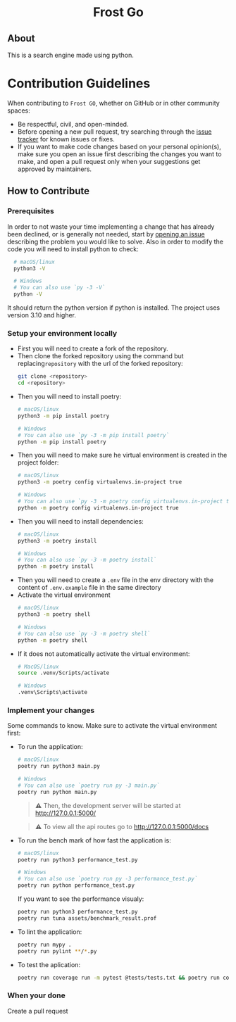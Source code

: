 <div align="center">

# Frost Go

</div>

## About
This is a search engine made using python.

# Contribution Guidelines

When contributing to `Frost GO`, whether on GitHub or in other community spaces:

- Be respectful, civil, and open-minded.
- Before opening a new pull request, try searching through the [issue tracker](https://github.com/IBK2024/frost-go/issues) for known issues or fixes.
- If you want to make code changes based on your personal opinion(s), make sure you open an issue first describing the changes you want to make, and open a pull request only when your suggestions get approved by maintainers.

## How to Contribute

### Prerequisites

In order to not waste your time implementing a change that has already been declined, or is generally not needed, start by [opening an issue](https://github.com/IBK2024/frost-go/issues/new/choose) describing the problem you would like to solve.
Also in order to modify the code you will need to install python to check:
```bash
  # macOS/linux
  python3 -V

  # Windows
  # You can also use `py -3 -V`
  python -V
```
It should return the python version if python is installed. The project uses version 3.10 and higher.

### Setup your environment locally
- First you will need to create a fork of the repository.
- Then clone the forked repository using the command but replacing`repository` with the url of the forked repository:
  ```bash
  git clone <repository>
  cd <repository>
  ```
- Then you will need to install poetry:
  ```bash
  # macOS/linux
  python3 -m pip install poetry

  # Windows
  # You can also use `py -3 -m pip install poetry`
  python -m pip install poetry
  ```
- Then you will need to make sure he virtual environment is created in the project folder:
  ```bash
  # macOS/linux
  python3 -m poetry config virtualenvs.in-project true

  # Windows
  # You can also use `py -3 -m poetry config virtualenvs.in-project true`
  python -m poetry config virtualenvs.in-project true 
  ```
- Then you will need to install dependencies:
  ```bash
  # macOS/linux
  python3 -m poetry install

  # Windows
  # You can also use `py -3 -m poetry install`
  python -m poetry install 
  ```
- Then you will need to create a `.env` file in the env directory with the content of `.env.example` file in the same directory
- Activate the virtual environment
  ```bash
  # macOS/linux
  python3 -m poetry shell

  # Windows
  # You can also use `py -3 -m poetry shell`
  python -m poetry shell
  ```
- If it does not automatically activate the virtual environment:
  ```bash
  # MacOS/linux
  source .venv/Scripts/activate

  # Windows
  .venv\Scripts\activate
  ```

### Implement your changes
Some commands to know. Make sure to activate the virtual environment first:
- To run the application:
  ```bash
  # macOS/linux
  poetry run python3 main.py

  # Windows
  # You can also use `poetry run py -3 main.py`
  poetry run python main.py
  ```
  > ⚠ Then, the development server will be started at http://127.0.0.1:5000/

  > ⚠ To view all the api routes go to http://127.0.0.1:5000/docs

- To run the bench mark of how fast the application is:
  ```bash
  # macOS/linux
  poetry run python3 performance_test.py

  # Windows
  # You can also use `poetry run py -3 performance_test.py`
  poetry run python performance_test.py
  ```
  If you want to see the performance visualy:
  ```bash
  poetry run python3 performance_test.py
  poetry run tuna assets/benchmark_result.prof
  ```
- To lint the application:
  ```bash
  poetry run mypy .
  poetry run pylint **/*.py
  ```
- To test the aplication:
  ```bash
  poetry run coverage run -m pytest @tests/tests.txt && poetry run coverage report -m
  ```

### When your done
Create a pull request